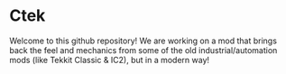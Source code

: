 # Ctek
Welcome to this github repository! We are working on a mod that brings back the feel and mechanics from some of the old industrial/automation mods (like Tekkit Classic & IC2), but in a modern way!
